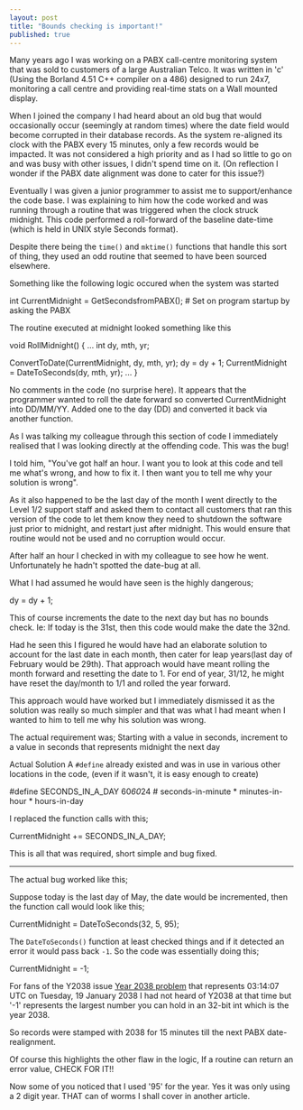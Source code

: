 ```yaml
---
layout: post
title: "Bounds checking is important!"
published: true
---
```


Many years ago I was working on a PABX call-centre monitoring system that was sold to customers of a large Australian Telco. It was written in 'c' (Using the Borland 4.51 C++ compiler on a 486) designed to run 24x7, monitoring a call centre and providing real-time stats on a Wall mounted display.

When I joined the company I had heard about an old bug that would occasionally occur (seemingly at random times) where the date field would become corrupted in their database records. As the system re-aligned its clock with the PABX every 15 minutes, only a few records would be impacted. It was not considered a high priority and as I had so little to go on and was busy with other issues, I didn't spend time on it. (On reflection I wonder if the PABX date alignment was done to cater for this issue?)

Eventually I was given a junior programmer to assist me to support/enhance the code base. I was explaining to him how the code worked and was running through a routine that was triggered when the clock struck midnight.
This code performed a roll-forward of the baseline date-time (which is held in UNIX style Seconds format).

Despite there being the `time()` and `mktime()` functions that handle this sort of thing, they used an odd routine that seemed to have been sourced elsewhere.

Something like the following logic occured when the system was started

int CurrentMidnight = GetSecondsfromPABX();  # Set on program startup by asking the PABX

The routine executed at midnight looked something like this

void RollMidnight()
{
  ...
  int dy, mth, yr;

  ConvertToDate(CurrentMidnight, dy, mth, yr);
  dy = dy + 1;
  CurrentMidnight = DateToSeconds(dy, mth, yr);
  ...
}

No comments in the code (no surprise here). It appears that the programmer wanted to roll the date forward so converted CurrentMidnight into DD/MM/YY. Added one to the day (DD) and converted it back via another function.

As I was talking my colleague through this section of code I immediately realised that I was looking directly at the offending code. This was the bug!

I told him,
"You've got half an hour. I want you to look at this code and tell me what's wrong, and how to fix it. I then want you to tell me why your solution is wrong".

As it also happened to be the last day of the month I went directly to the Level 1/2 support staff and asked them to contact all customers that ran this version of the code to let them know they need to shutdown the software just prior to midnight, and restart just after midnight. This would ensure that routine would not be used and no corruption would occur.

After half an hour I checked in with my colleague to see how he went.
Unfortunately he hadn't spotted the date-bug at all.

What I had assumed he would have seen is the highly dangerous;

dy = dy + 1;

This of course increments the date to the next day but has no bounds check.
Ie: If today is the 31st, then this code would make the date the 32nd.

Had he seen this I figured he would have had an elaborate solution to account for the last date in each month, then cater for leap years(last day of February would be 29th). That approach would have meant rolling the month forward and resetting the date to 1.
For end of year, 31/12, he might have reset the day/month to 1/1 and rolled the year forward.

This approach would have worked but I immediately dismissed it as the solution was really so much simpler and that was what I had meant when I wanted to him to tell me why his solution was wrong.

The actual requirement was;
Starting with a value in seconds, increment to a value in seconds that represents midnight the next day

Actual Solution
A `#define` already existed and was in use in various other locations in the code, (even if it wasn't, it is easy enough to create)

#define SECONDS_IN_A_DAY 60*60*24 # seconds-in-minute * minutes-in-hour * hours-in-day

I replaced the function calls with this;

CurrentMidnight += SECONDS_IN_A_DAY;

This is all that was required, short simple and bug fixed.

---

The actual bug worked like this;

Suppose today is the last day of May, the date would be incremented, then the function call would look like this;

CurrentMidnight = DateToSeconds(32, 5, 95);

The `DateToSeconds()` function at least checked things and if it detected an error it would pass back `-1`.
So the code was essentially doing this;

CurrentMidnight = -1;

For fans of the Y2038 issue [Year 2038 problem](http://en.wikipedia.org/wiki/Year_2038_problem) that represents 03:14:07 UTC on Tuesday, 19 January 2038
I had not heard of Y2038 at that time but '-1' represents the largest number you can hold in an 32-bit int which is the year 2038.

So records were stamped with 2038 for 15 minutes till the next PABX date-realignment.

Of course this highlights the other flaw in the logic,
If a routine can return an error value, CHECK FOR IT!!

Now some of you noticed that I used '95' for the year. Yes it was only using a 2 digit year. THAT can of worms I shall cover in another article.
